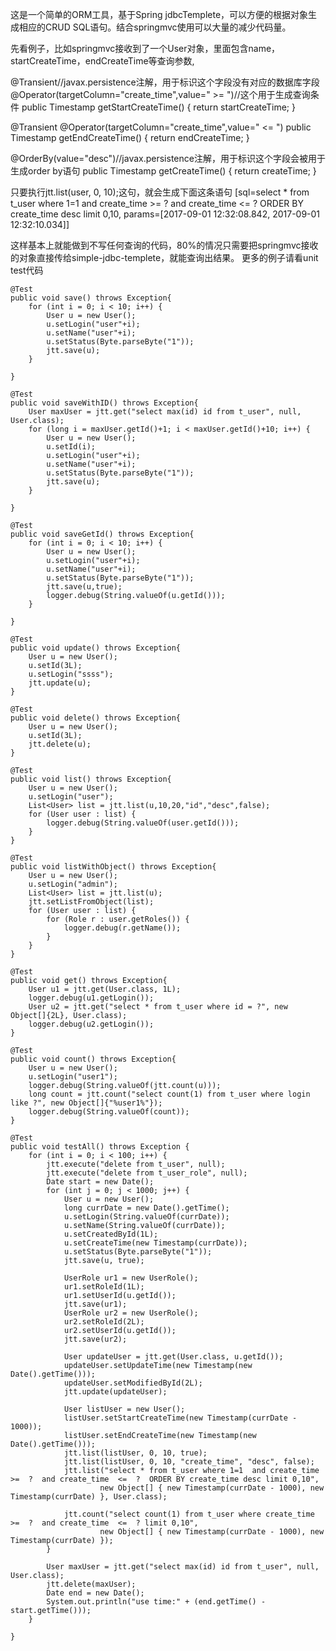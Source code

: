 这是一个简单的ORM工具，基于Spring jdbcTemplete，可以方便的根据对象生成相应的CRUD SQL语句。结合springmvc使用可以大量的减少代码量。

先看例子，比如springmvc接收到了一个User对象，里面包含name，startCreateTime，endCreateTime等查询参数,

@Transient//javax.persistence注解，用于标识这个字段没有对应的数据库字段
@Operator(targetColumn="create_time",value=" >= ")//这个用于生成查询条件
public Timestamp getStartCreateTime() {
	return startCreateTime;
}

@Transient
@Operator(targetColumn="create_time",value=" <= ")
public Timestamp getEndCreateTime() {
	return endCreateTime;
}

@OrderBy(value="desc")//javax.persistence注解，用于标识这个字段会被用于生成order by语句
public Timestamp getCreateTime() {
	return createTime;
}

只要执行jtt.list(user, 0, 10);这句，就会生成下面这条语句 [sql=select * from t_user where 1=1 and create_time >= ? and create_time <= ? ORDER BY create_time desc limit 0,10, params=[2017-09-01 12:32:08.842, 2017-09-01 12:32:10.034]]

这样基本上就能做到不写任何查询的代码，80%的情况只需要把springmvc接收的对象直接传给simple-jdbc-templete，就能查询出结果。 更多的例子请看unit test代码

    @Test
    public void save() throws Exception{
        for (int i = 0; i < 10; i++) {
            User u = new User();
            u.setLogin("user"+i);
            u.setName("user"+i);
            u.setStatus(Byte.parseByte("1"));
            jtt.save(u);
        }

    }
    
    @Test
    public void saveWithID() throws Exception{
        User maxUser = jtt.get("select max(id) id from t_user", null, User.class);
        for (long i = maxUser.getId()+1; i < maxUser.getId()+10; i++) {
            User u = new User();
            u.setId(i);
            u.setLogin("user"+i);
            u.setName("user"+i);
            u.setStatus(Byte.parseByte("1"));
            jtt.save(u);
        }

    }
    
    @Test
    public void saveGetId() throws Exception{
        for (int i = 0; i < 10; i++) {
            User u = new User();
            u.setLogin("user"+i);
            u.setName("user"+i);
            u.setStatus(Byte.parseByte("1"));
            jtt.save(u,true);
            logger.debug(String.valueOf(u.getId()));
        }

    }
    
    @Test
    public void update() throws Exception{
        User u = new User();
        u.setId(3L);
        u.setLogin("ssss");
        jtt.update(u);
    }    
    
    @Test
    public void delete() throws Exception{
        User u = new User();
        u.setId(3L);
        jtt.delete(u);
    }
    
    @Test
    public void list() throws Exception{
        User u = new User();
        u.setLogin("user");
        List<User> list = jtt.list(u,10,20,"id","desc",false);
        for (User user : list) {
            logger.debug(String.valueOf(user.getId()));
        }
    }
    
    @Test
    public void listWithObject() throws Exception{
        User u = new User();
        u.setLogin("admin");
        List<User> list = jtt.list(u);
        jtt.setListFromObject(list);
        for (User user : list) {
            for (Role r : user.getRoles()) {
                logger.debug(r.getName());
            }
        }
    }
    
    @Test
    public void get() throws Exception{
        User u1 = jtt.get(User.class, 1L);
        logger.debug(u1.getLogin());
        User u2 = jtt.get("select * from t_user where id = ?", new Object[]{2L}, User.class);
        logger.debug(u2.getLogin());
    }
    
    @Test
    public void count() throws Exception{
        User u = new User();
        u.setLogin("user1");
        logger.debug(String.valueOf(jtt.count(u)));
        long count = jtt.count("select count(1) from t_user where login like ?", new Object[]{"%user1%"});
        logger.debug(String.valueOf(count));
    }
    
    @Test
    public void testAll() throws Exception {
        for (int i = 0; i < 100; i++) {
            jtt.execute("delete from t_user", null);
            jtt.execute("delete from t_user_role", null);
            Date start = new Date();
            for (int j = 0; j < 1000; j++) {
                User u = new User();
                long currDate = new Date().getTime();
                u.setLogin(String.valueOf(currDate));
                u.setName(String.valueOf(currDate));
                u.setCreatedById(1L);
                u.setCreateTime(new Timestamp(currDate));
                u.setStatus(Byte.parseByte("1"));
                jtt.save(u, true);

                UserRole ur1 = new UserRole();
                ur1.setRoleId(1L);
                ur1.setUserId(u.getId());
                jtt.save(ur1);
                UserRole ur2 = new UserRole();
                ur2.setRoleId(2L);
                ur2.setUserId(u.getId());
                jtt.save(ur2);

                User updateUser = jtt.get(User.class, u.getId());
                updateUser.setUpdateTime(new Timestamp(new Date().getTime()));
                updateUser.setModifiedById(2L);
                jtt.update(updateUser);

                User listUser = new User();
                listUser.setStartCreateTime(new Timestamp(currDate - 1000));
                listUser.setEndCreateTime(new Timestamp(new Date().getTime()));
                jtt.list(listUser, 0, 10, true);
                jtt.list(listUser, 0, 10, "create_time", "desc", false);
                jtt.list("select * from t_user where 1=1  and create_time  >=  ?  and create_time  <=  ?  ORDER BY create_time desc limit 0,10",
                        new Object[] { new Timestamp(currDate - 1000), new Timestamp(currDate) }, User.class);

                jtt.count("select count(1) from t_user where create_time  >=  ?  and create_time  <=  ? limit 0,10",
                        new Object[] { new Timestamp(currDate - 1000), new Timestamp(currDate) });
            }

            User maxUser = jtt.get("select max(id) id from t_user", null, User.class);
            jtt.delete(maxUser);
            Date end = new Date();
            System.out.println("use time:" + (end.getTime() - start.getTime()));
        }
        
    }